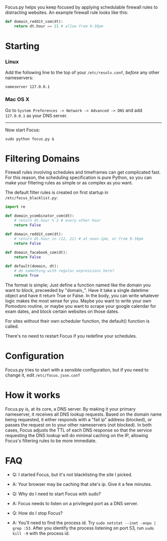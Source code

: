 Focus.py helps you keep focused by applying schedulable firewall rules
to distracting websites.  An example firewall rule looks like this:

``` python
def domain_reddit_com(dt):
    return dt.hour == 21 # allow from 9-10pm
```

Starting
========

### Linux

Add the following line to the top of your `/etc/resolv.conf`, *before* any
other nameservers:

    nameserver 127.0.0.1

### Mac OS X

Go to `System Preferences -> Network -> Advanced -> DNS` and add `127.0.0.1`
as your DNS server.

-----

Now start Focus:

    sudo python focus.py &
    
    
Filtering Domains
=================

Firewall rules involving schedules and timeframes can get complicated fast.
For this reason, the scheduling specification is pure Python, so you can make
your filtering rules as simple or as complex as you want.

The default filter rules is created on first startup in `/etc/focus_blacklist.py`:

```python
import re

def domain_ycombinator_com(dt):
    # return dt.hour % 2 # every other hour
    return False

def domain_reddit_com(dt):
    # return dt.hour in (12, 21) # at noon-1pm, or from 9-10pm
    return False
    
def domain_facebook_com(dt):
    return False

def default(domain, dt):
    # do something with regular expressions here?
    return True
```

The format is simple; Just define a function named like the domain you
want to block, preceeded by "domain_".  Have it take a single datetime object
and have it return True or False.  In the body, you can write whatever logic
makes the most sense for
you.  Maybe you want to write your own Pomodoro routine, or maybe you want to
scrape your google calendar for exam dates, and block certain websites on those dates.

For sites without their own scheduler function, the default() function is called.

There's no need to restart Focus if you redefine your schedules.


Configuration
=============

Focus.py tries to start with a sensible configuration, but if you need to change
it, edit `/etc/focus.json.conf`


How it works
============

Focus.py is, at its core, a DNS server.  By making it your primary nameserver,
it receives all DNS lookup requests.  Based on the domain name being requested,
it either responds with a "fail ip" address (blocked), or passes the request
on to your other nameservers (not blocked).  In both cases, Focus adjusts the TTL of each
DNS response so that the service requesting the DNS lookup will do minimal
caching on the IP, allowing Focus's filtering rules to be more immediate.


FAQ
===

- Q: I started Focus, but it's not blacklisting the site I picked.
- A: Your browser may be caching that site's ip.  Give it a few minutes.

- Q: Why do I need to start Focus with sudo?
- A: Focus needs to listen on a privileged port as a DNS server.

- Q: How do I stop Focus?
- A: You'll need to find the process id.  Try `sudo netstat --inet -anpu | grep :53`.
After you identify the process listening on port 53, run `sudo kill -9` with the process id.
